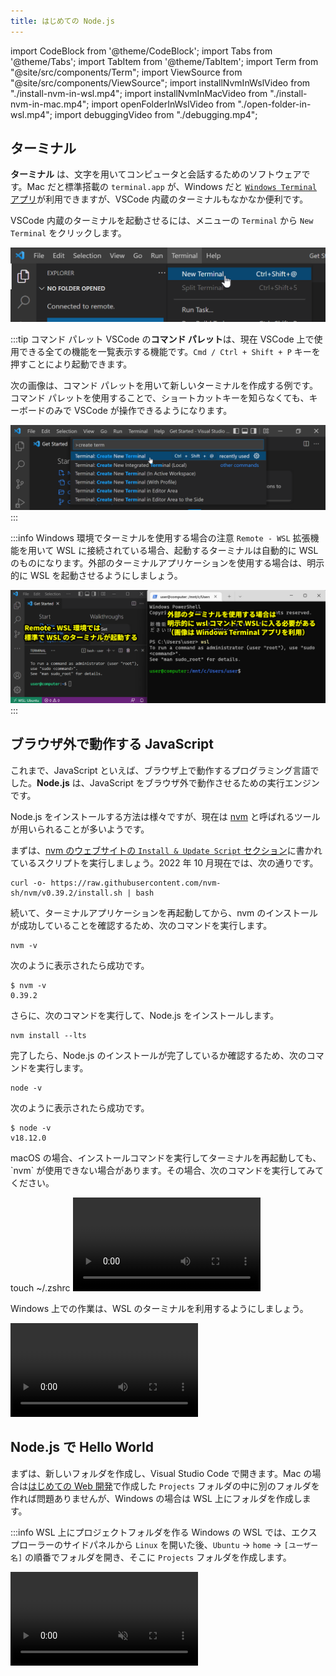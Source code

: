 ```yaml
---
title: はじめての Node.js
---
```


import CodeBlock from '@theme/CodeBlock';
import Tabs from '@theme/Tabs';
import TabItem from '@theme/TabItem';
import Term from "@site/src/components/Term";
import ViewSource from "@site/src/components/ViewSource";
import installNvmInWslVideo from "./install-nvm-in-wsl.mp4";
import installNvmInMacVideo from "./install-nvm-in-mac.mp4";
import openFolderInWslVideo from "./open-folder-in-wsl.mp4";
import debuggingVideo from "./debugging.mp4";

## ターミナル

**ターミナル** は、文字を用いてコンピュータと会話するためのソフトウェアです。Mac だと標準搭載の `terminal.app` が、Windows だと [`Windows Terminal` アプリ](https://apps.microsoft.com/store/detail/windows-terminal/9N0DX20HK701)が利用できますが、VSCode 内蔵のターミナルもなかなか便利です。

VSCode 内蔵のターミナルを起動させるには、メニューの `Terminal` から `New Terminal` をクリックします。

![新しいターミナルを開く](./open-new-terminal.png)

:::tip コマンド パレット
VSCode の**コマンド パレット**は、現在 VSCode 上で使用できる全ての機能を一覧表示する機能です。`Cmd / Ctrl + Shift + P` キーを押すことにより起動できます。

次の画像は、コマンド パレットを用いて新しいターミナルを作成する例です。コマンド パレットを使用することで、ショートカットキーを知らなくても、キーボードのみで VSCode が操作できるようになります。

![コマンド パレット](./command-palette.png)
:::

:::info Windows 環境でターミナルを使用する場合の注意
`Remote - WSL` 拡張機能を用いて WSL に接続されている場合、起動するターミナルは自動的に WSL のものになります。外部のターミナルアプリケーションを使用する場合は、明示的に WSL を起動させるようにしましょう。

![統合ターミナル](./wsl-integrated-terminal.png)
:::

## ブラウザ外で動作する JavaScript

これまで、JavaScript といえば、ブラウザ上で動作するプログラミング言語でした。**Node.js** は、JavaScript をブラウザ外で動作させるための実行エンジンです。

Node.js をインストールする方法は様々ですが、現在は [nvm](https://github.com/nvm-sh/nvm) と呼ばれるツールが用いられることが多いようです。

まずは、[nvm のウェブサイトの `Install & Update Script` セクション](https://github.com/nvm-sh/nvm#install--update-script)に書かれているスクリプトを実行しましょう。2022 年 10 月現在では、次の通りです。

```shell
curl -o- https://raw.githubusercontent.com/nvm-sh/nvm/v0.39.2/install.sh | bash
```

続いて、ターミナルアプリケーションを再起動してから、nvm のインストールが成功していることを確認するため、次のコマンドを実行します。

```shell
nvm -v
```

次のように表示されたら成功です。

```shell
$ nvm -v
0.39.2
```

さらに、次のコマンドを実行して、Node.js をインストールします。

```shell
nvm install --lts
```

完了したら、Node.js のインストールが完了しているか確認するため、次のコマンドを実行します。

```shell
node -v
```

次のように表示されたら成功です。

```shell
$ node -v
v18.12.0
```

<Tabs groupId="os">
  <TabItem value="mac" label="macOS">
    <p>macOS の場合、インストールコマンドを実行してターミナルを再起動しても、`nvm` が使用できない場合があります。その場合、次のコマンドを実行してみてください。</p>
    <CodeBlock language="shell">touch ~/.zshrc</CodeBlock>
    <video src={installNvmInMacVideo} controls />
  </TabItem>
  <TabItem value="win" label="Windows (WSL)">
    <p>Windows 上での作業は、WSL のターミナルを利用するようにしましょう。</p>
    <video src={installNvmInWslVideo} controls />
  </TabItem>
</Tabs>

## Node.js で Hello World

まずは、新しいフォルダを作成し、Visual Studio Code で開きます。Mac の場合は[はじめての Web 開発](../../1-trial-session/01-get-started/index.md)で作成した `Projects` フォルダの中に別のフォルダを作れば問題ありませんが、Windows の場合は WSL 上にフォルダを作成します。

:::info WSL 上にプロジェクトフォルダを作る
Windows の WSL では、エクスプローラーのサイドパネルから `Linux` を開いた後、`Ubuntu` → `home` → `[ユーザー名]` の順番でフォルダを開き、そこに `Projects` フォルダを作成します。

<video src={openFolderInWslVideo} controls muted />
:::

続いて、開いたフォルダに `main.js` ファイルを作成し、下のスクリプトを保存します。`console.log` 関数は、画面に文章を表示させるための関数です。

```javascript title=main.js
console.log("Hello World");
```

ターミナルを開き、`node main.js` コマンドを実行します。

![Hello Worldを実行](./run-hello-world.png)

ターミナルに `Hello World` が表示されれば成功です。

## Node.js のデバッグ

[ブラウザの開発者ツールを利用する](../../2-browser-apps/01-inspector/index.md) 節で JavaScript のデバッグを行ったのと同様に、Node.js では、VSCode 標準の機能を用いてデバッグを行えます。

Node.js のデバッグを開始するには、ブレークポイント等を設定したうえで、`F5` キーを押します。初回はデバッグ構成を選択するメニューが出現するので、`Node.js` を選択しましょう。デバッグが開始されると、VSCode 下部の青いバーが橙色に変化します。`console.log` は `DEBUG CONSOLE` タブに出力されるので注意しましょう。

ステップ実行、コールスタックなど、基本的な機能はブラウザに搭載されているものとほとんど同じです。

<video src={debuggingVideo} controls />

### 課題

Node.js のデバッガを用いて、`console` オブジェクトにどのようなプロパティがあるのか調べてみましょう。
